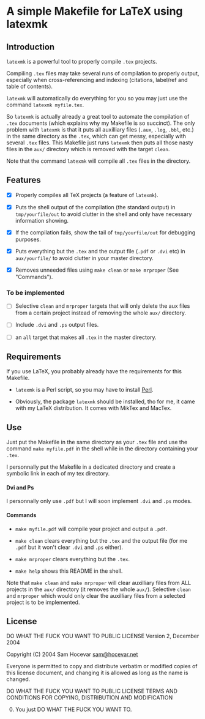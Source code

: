 # A simple Makefile for LaTeX using latexmk

## Introduction

`latexmk` is a powerful tool to properly compile `.tex` projects.

Compiling `.tex` files may take several runs of compilation to properly output, especially when cross-referencing and indexing (citations, label/ref and table of contents).

`latexmk` will automatically do everything for you so you may just use the command `latexmk myfile.tex`.

So `latexmk` is actually already a great tool to automate the compilation of `.tex` documents (which explains why my Makefile is so succinct).
The only problem with `latexmk` is that it puts all auxilliary files (`.aux`, `.log`, `.bbl`, etc.) in the same directory as the `.tex`, which can get messy, especially with several `.tex` files.
This Makefile just runs `latexmk` then puts all those nasty files in the `aux/` directory which is removed with the target `clean`.

Note that the command `latexmk` will compile all `.tex` files in the directory.

## Features #

- [X] Properly compiles all TeX projects (a feature of `latexmk`).

- [X] Puts the shell output of the compilation (the standard output) in `tmp/yourfile/out` to avoid clutter in the shell and only have necessary information showing.

- [X] If the compilation fails, show the tail of `tmp/yourfile/out` for debugging purposes.

- [X] Puts everything but the `.tex` and the output file (`.pdf` or `.dvi` etc) in `aux/yourfile/` to avoid clutter in your master directory.

- [X] Removes unneeded files using `make clean` or `make mrproper` (See "Commands").

### To be implemented

- [ ] Selective `clean` and `mrproper` targets that will only delete the aux files from a certain project instead of removing the whole `aux/` directory.

- [ ] Include `.dvi` and `.ps` output files.

- [ ] an `all` target that makes all `.tex` in the master directory.


## Requirements

If you use LaTeX, you probably already have the requirements for this Makefile.

- `latexmk` is a Perl script, so you may have to install [Perl](https://www.perl.org).

- Obviously, the package `latexmk` should be installed, tho for me, it came with my LaTeX distribution. It comes with MikTex and MacTex.

## Use

Just put the Makefile in the same directory as your `.tex` file and use the command `make myfile.pdf` in the shell while in the directory containing your `.tex`.

I personnally put the Makefile in a dedicated directory and create a symbolic link in each of my tex directory.

#### Dvi and Ps

I personnally only use `.pdf` but I will soon implement `.dvi` and `.ps` modes.

#### Commands

- `make myfile.pdf` will compile your project and output a `.pdf`.

- `make clean` clears everything but the `.tex` and the output file (for me `.pdf` but it won't clear `.dvi` and `.ps` either).

- `make mrproper` clears everything but the `.tex`.

- `make help` shows this README in the shell.

Note that `make clean` and `make mrproper` will clear auxilliary files from ALL projects in the `aux/` directory (it removes the whole `aux/`). Selective `clean` and `mrproper` which would only clear the auxilliary files from a selected project is to be implemented.

## License

DO WHAT THE FUCK YOU WANT TO PUBLIC LICENSE
        Version 2, December 2004

Copyright (C) 2004 Sam Hocevar <sam@hocevar.net>

Everyone is permitted to copy and distribute verbatim or modified
copies of this license document, and changing it is allowed as long
as the name is changed.

DO WHAT THE FUCK YOU WANT TO PUBLIC LICENSE
TERMS AND CONDITIONS FOR COPYING, DISTRIBUTION AND MODIFICATION

0. You just DO WHAT THE FUCK YOU WANT TO.
